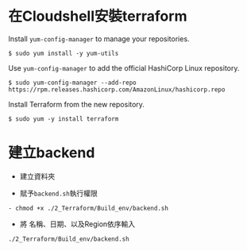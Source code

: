 # 在Cloudshell安裝terraform

Install ```yum-config-manager``` to manage your repositories.
```
$ sudo yum install -y yum-utils
```
Use ```yum-config-manager``` to add the official HashiCorp Linux repository.
```
$ sudo yum-config-manager --add-repo https://rpm.releases.hashicorp.com/AmazonLinux/hashicorp.repo
```
Install Terraform from the new repository.
```
$ sudo yum -y install terraform
```

# 建立backend
- 建立資料夾

- 賦予```backend.sh```執行權限
```shell
- chmod +x ./2_Terraform/Build_env/backend.sh
```
- 將 名稱、日期、以及Region依序輸入
```
./2_Terraform/Build_env/backend.sh 
```
